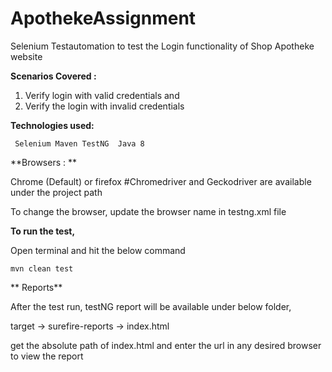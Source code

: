 # ApothekeAssignment

Selenium Testautomation to test the Login functionality of Shop Apotheke website

**Scenarios Covered :**

1. Verify login with valid credentials and
2. Verify the login with invalid credentials

**Technologies used:** 

     Selenium Maven TestNG  Java 8

**Browsers : **

Chrome (Default) or firefox #Chromedriver and Geckodriver are available under the project path

To change the browser, update the browser name in testng.xml file

**To run the test,**

Open terminal and hit the below command
    
    mvn clean test
  
** Reports** 

After the test run, testNG report will be available under below folder,

target -> surefire-reports -> index.html

get the absolute path of index.html and enter the url in any desired browser to view the report

